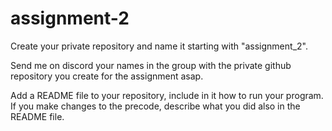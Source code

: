 # assignment-2
Create your private repository and name it starting with "assignment_2".

Send me on discord your names in the group with the private github repository you create for the assignment asap.

Add a README file to your repository, include in it how to run your program. If you make changes to the precode, describe what you did also in the README file.
